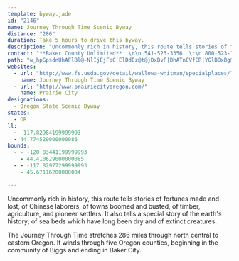```yaml
---
template: byway.jade
id: "2146"
name: Journey Through Time Scenic Byway
distance: "286"
duration: Take 5 hours to drive this byway.
description: "Uncommonly rich in history, this route tells stories of fortunes made and lost, of Chinese laborers, of towns boomed and busted, of timber, agriculture, and pioneer settlers. It also tells a special story of the earth's history."
contact: "**Baker County Unlimited**  \r\n 541-523-3356  \r\n 800-523-1235  \r\n [Send E-mail](mailto:info@visitbaker.com )  \r\n\r\n"
path: "w_hpGpsdnUhAFlBl@~NlIjEjFpC`ElDdEz@t@jDxBvF|BhATnCVfCR|YGlBOxBg@zAq@p@a@~A{ArB}C~@uB`HaT~@sAx@aAj@Y|A_@bCNx@b@lAhAjAhBhBbE`BlCt@hAlAx@fa@pPjCEp`@iG~AEvCf@ftHr{BhCbAfD|BzGfI~CtE`ElIdBlChAvA|AxAhD|BfJpDbAjAdAbCVpA^tDn@pDhAdBr@r@nAx@|KzFlA\\bBHrTgBhFuAnPkH|Dm@|BJtJfBnAJvEc@|BNtA`@|@d@rCxCbC`DnCpCdLnGhC~BbD|D|D~FbAjBhArBxAhEx@pCbBlId@lKIbD[fEyArMIlFNlChGbVl@dEn@tJLvG?~IYdBqAlEcCrG_EpHy@xBKvBVrDf@zArAjA~AZbDV~@\\X`@Hj@Hn@?vAmBfKy@`Dy@`BkFxHu@vBIfAF~BhE|KNx@B`AShA}BrD_@hAEpAJ`BpB`GNv@JjBElAUlAiN|W_DxE}DtEmBlBcEpFiAzBs@rBoAvDs@lDOnBK`S]lDcBrJ[`CYrEEzGJ~Cr@`JHlCI`DYrBe@dBcAtBqGzKo@bBo@nB_@pCSxBEnFDlIO~AiCpLIpAB`BThA`@dAzAlAjCTv@Px@d@h@r@^xAFz@UzLa@vBs@dAy@^cBNaGi@{ATYPm@r@cAzByDfQo@rBo@p@{ItEmBjAi@l@o@rAk@jC]`DsAnSo@`Gk@dDwArEiEzJgEpIgHzPs@lDKfCErG]xFOzAeBpGYnD?pBNlA^pAhArBlCtCn@jAn@fDKxD}@bGKbBIvJIdBYpAo@tAcBdBiB`@yCVcAXs@^s@p@k@fAy@`CkEtN_DlJiCdFsC`EsBzBmDfCaDbBeCfBcCfCgCrEuDfJkJ`TeLxXyBnHoAvFqD|X_A|D_CrHw@~Ci@rD[zEI~DoArgATzKRzEvLjkBjEzm@v@tNPlGCdFI`Du@tHs@lE_DbLy^roAmApCsKvP}BlFyAlFsCbR_A`FgA~DkAjCiAlBoI|LcCpFcFvVoAzEcAzBwH`NsAxC{@zBaAxDiElQsF~V{Hpb@i@xGe@|P_@`Fy@lEuMdf@s@lDgI|l@_@xF@jBLxB^rBdAxCh@~@pH|I|B~DdUhw@lArBfC~AhBR|EQr@JzBr@fBrAh@p@Xr@j@rB|AdKXz@dApB^^bBz@x@Pt@FxK_AXBdARfD`Bx@Lz@GvEgBpFl@lCy@t@KbAR^Vd@r@Rx@J~@Dl@AXId@}BtFQhAmCrWO~D@lC\\lHx@~BhAfAd@X|DvAnAhA^t@X`A|@xDZt@fBvBrFdBxClAv@JdAClAQdAc@dMcIlEcBfGy@xQeBnA?bALrCvAdC`DrCfG`DdGZ\\tHdD~@dA\\~@~BnQj@fCVf@~ArAfDtAh@z@^xAC`BOr@[v@c@d@s@^aHfB[Vw@z@kAjDYtBCvAFx@NdAdBpGNjA?rB[pB{GdPo@jCE~@D~BN~@r@tBt@fAh@j@bAp@xGfDlA^rAxA~@xAn@xAn@rC\\hFj@`QHdFExDUtBgA`FsC~J[`COrDDzG~AhXh@rDnArEhAzBxB~CdKnKr`@vc@tBxDbBbHfBxJfKni@b@tDTjGOhGoArMC~AT`Dv@jCh[tl@rCfGr@~CT~BBtC[tDaE~TgGl[cYt{Ac@nBuHhXWvAy@bIqClPu@rF}BtIeC|G}@~DUpBOlCF`J[tJNdCl@bD`@bDBhDi@xP?`BRlB`ArFFlB?jBcAdW_Bj^wE`m@s@dEy@rDsC|IoAvESzBK~CWxBe@hBuAvCi@xBMt@Ex@s@d`@q@lVJzFn@xGhAnFx@fClFrNpF|M~@dBvBdClG`D|EnBbCbBr@r@j@x@lC`I^r@hBzBbAp@lIdDbDt@bAGhAe@`E_EpAm@|A[hBEnPxAfALnAf@d@^lA~Ah@jAbBtFtAlBt@h@lE|A`ApA^xAjBfKlD|Hf@dC~BlPrCtITtBHlDNjCRjAbClH^~CHnBCxA_@`By@rAcGrFaEvC_B`@yCd@}@x@y@pAk@|Cc@rIcAlMmCjWEjDDtB^|Cv@lCrL~WrAxDxBbK|@lLHhKJ~EVpE^`Cj@~BfFbNrAlH`Fdb@x@`E^lAtA`CtAbBfC`BlBd@vIx@vC~@hC`B~AjBzNzSlBzDt@dClBzHvFhRh@zCbAfQZlBvBtFtQzTbGhFzFvChGhBlUdD|B|@bAl@bBlBr@fAhBdFtArEhAlBxAtBfIrH`BxB`B~CvAlDrBtDz@hAfUvRpNtJjCx@~Bd@~CLjGAfD^fFzAzCxAzCpBhBfBz^ld@vD`FhBjDnAfDt@hDjHhb@bAlFrArFdBhFx@bB|AbBhAh@hB`@~BRrAQbBu@xE_ErAs@|BY|Bk@`Ag@zBgDn@_BhAwB~B}BbAc@pJuBlAi@rFgDlBm@jAS`CDxC~@lGnF`GdD~A^bCFBvB^`Ex@zCnAjCrAtBdAfA|EjBfDPlCCvJVlDj@tAn@v@p@hBxBhBdDrAbEjC`Kx@dFXrFlAj\\z@fJv@lExAlGbAhDhApDnCfF~BlB`Dz@x@DbAEjQaDvAAhAJxAb@bBhAnBtB`N`QlB`B|CrAzNjDlCjBr@z@rClElNbWfA~Bn@nCXdFYtF}@tIAvFJlBXfBb@jBnA`DpExG~BbErClGvDdM|DvNdAdERnAN~ADvA?tAo@fLD~CNrAlBhK|CxO`AbDv@jBjApBdFhHdAfBn@dBl@tDH|AI~Di@zISxFAlBPjLKjDc@lD}AfI[~CwDda@eCfb@}@lHcCjPSdF?~e@HtARvAbA~EtDtNfBvHb@xCd@vAxAxCbBlBxAz@lCdAdc@nM|@d@x@x@j@v@dAzBp@~BP`CHrCBnKN|AX~Ah@fBn@`An@r@lBrArCxAjBvAf@l@jA~C|B~It@nBr@lAx@v@bAl@bB^bId@jHx@fJxBtJrDrFzAlD\\rBFzL_@rB?rDV`E`AxExBhAv@xBbB|BbCnA`BrDdG`FjKhAvBjAdBzAlAn@XhANjb@uBbDFfAPnDrAnAv@~IbGpN~IvBlCjCxEnG~NhBvDpHbLhBjDxAdDhFnOvA`CbBnBnAhAdAr@|Al@bEdAfEp@lI`AlD`A|@j@tBdBxb@xb@`LzLpCxEbBfEpAfExAnHl@jFxA`]NpFBnEM~A[`CcDfPwB`M{@fKmEvo@c@pFc@tIA`HNbJx@~PZfEHrEEhFFdB\\xDlD|VhArFvCfKf@`DfAnO~@bIfC~KbIdZ|ClNjY`bBze@h`CfAlHd@fHDjGkAzcBDpDRlF^fE^rCp@xDzE|PpWb~@dDhM|CtNjn@jdElB`KdQzt@fFnNbDrGhd@bw@fExExHfGjEbFhAxBdAdDbAhGNvC?fEgB`j@W`WFbOlAxa@KjDa@tDqLzp@u@fIOxG?fDX`HT`C|BhOrArKxAbXh@tGT`BnAvFvEjPh@jC`@rEFlA?rAgAp^iGdfBYfFIzE\\rLStMsApQc@~Ca@pAc@x@oAz@cEfBaAj@sBjBeA`E[lDPbUHvA|C|RNfA?~AEj@w@tCoCbMi@pEo@`HN~eBTlG\\~CXfAxBxGx@lDXrBTnDD~EKlIDxBrEbv@b@tEnBxMb@tFxBfv@b@hD|ErS~@pGlChWhBv`@fFpz@TlFH~DOtIqDzh@CdEf@ff@HzV}Bti@mA~TeAdI}A`HcHtRwAzFiAxGyDvXSxDAjt@Ide@TxFDrCAx]Dpv@Ez]Jf_ALhXZrD~@`EvA`EfFzKd@nA^vBN|DKnPMrC{@nJG~CLrArBnLbJpc@vAtHt@~GLpUMnD_BnW_A`Lo@hFsCrQS`BElC@bAv@lDlEhOn@lEXtDbCtp@vGjrB?hGS`HYpEc@xDy@hEaA~CsKbV_B~CeCvGgClMur@faEoApLaA`VeAdUc@rDe@vBeAhCyA|BwBlBeCfA}CXaW_@uBd@s@f@mAdBo@~BYlCiDlm@}Cdd@y@|E{HrW_@vDHrEvAbYIh\\g@xt@V|FlHfbATrELzCCxH_@jGSlB_BzH{Obm@}@fF_@lD_@rFEjF@bSEdA[hDq@rC_ApBuBzBuKzGiAnAyAtBe@pAy@xC}AzIqIlh@}@hHWjEIlEWniAQ~G_@xDc@lCoOts@O~A?nFRrC~@xGb@zFFtOLfCXzBhGtXf@rCNdBFhBAxBUpCm@xCcAzBcAbBqBfB{GxEsA`Bo@rBu@fH_@lGJ~BfChPVzC?lDUpD[lBi@fBw@`BkBjCq\\|YwBxB_ArAi@fAu@rB_@xBYlCOxDClLUpWCtOY|XAbGOxJm@xDy@nBs@hAq@t@gb@vVkAxA_@x@o@pCI`DhAnO?xCmA`TiCta@EdAHxCP~AfDhOlKje@p@`DZlCDxCBrKMhHKfByEv\\WdDArADjAh@`C|G|Qr@dCTjAt@vNL~GIhCiCp[oA`UyAfm@s@|HyBzN_@~CQlGKtw@[tEYzAcApDo@rA}CnD}HvEuEhEqMrJk@v@wBtEcGnOmClJgBlH{@xCw@~Au@fAiDrDiArBo@~By@nF}@rDk@xA{EfJeAxC_@nAqJ|k@}@zEyArEwEnLkAtDYvAY~Bo@nRMfBU`Cs@jDs@`CoC~HqNx_@sDhKcCfKcOdv@c@bBy@rBq@fAeZl]gLfS}CxD}GfHiChD]hA_@lBOxBM`HWrDsCjYcA~Ho@zC}B|HqFxPe@jAiBrCiBtA}B~@aDXyIa@{CEkALwH`CwDvB}@dAuClF_An@{Gp@iBKiDkAmAMoDGgBLuA`@uM|HqG`FsAx@cClAcAx@oA~BoC`GmA`E_@pBe@LsB`ByAp@sRnEiCx@}BvAgA~@qBlCqD`GeB~BeDrCoC`BiUrLwIlEcBl@cC^iCEgC_@gJuDcDeAwCYoCFsCv@wC~AsGtEuEdC{Ah@aDb@eQPyALwBf@{C|A}ThNyBfAcB^o@@mCOuL}D_Ca@qD[cECcRdA}C_@{As@m@e@cB_BsDgEiA_AoB{@qCW}HVcAEiBYmBw@q@a@iBwBqF{HoA{AmB_Bo@Wi@MoBSyL`@yCUyAW}C_BmFyFuAsBwCuFeLmQyFiKc@g@iAy@_@Ms@C{a@dBaEt@sC~@cE~@ua@?iCPiAr@QRw@dB}A~Em@lAeAlBoA`AyAPmAA_Dc@}CKsATmDrBmBr@iGfBc@^u@zAw@b@cAJaAUi@[}FaGcAYo@RgGzCqHpCcBD}Ek@o@DmHrAgBz@oAxAs@hBsBzG_AfCy@rA_Aj@_@?UWMe@E_ADuALqA`@uATkBFeAYgDy@aDyBmF_AqAmDaCwBaAyB]_B?s@Vo@l@mChFs@xBO|@Ar@Z`Is@~E[lAs@~@c@XcDz@aA|@}QpZiBxBm@h@u@b@uA`@}AP}z@m@aCK}Ey@qc@_L}Ci@}BDyBn@iBvAo@~@kCrGoFzFcE`CgDpA{I`F_F`BwARo@?o@UiAeAo@qAYoAUyEQ_AUs@o@kAeAgAo@_@sQsE_AEsAJkJlB_@Ps@`AoAtE_@x@cAvAiAr@iDvA}FxAiBNsAB}Bc@}D{BsBmCu@sAgAwBmDoIk@m@}@QmNdAiMxAaHPm[qEyCmA}A_@{JGsCDwCf@kAFmEAmCQsCs@oAe@kLmFmCaAoAK}BFqCbAqJlFkBTyAMy@YcBeAmHuG{EsCuNuHsAk@{AF}@b@y@n@e@~@gCnIe@bAcArAyAdAcATeBAgXsDmG_AkLgAgGDsBt@aEdD}DlCoC~@o@@yAMy@UgCkBiAmBsH{QkBmD{AsA_Ac@sAUcBDwBn@aLvEoA`A_CtEi@v@wDdCiAXoAJiA@s@McCcAeA{AaAgCGq@}@uDmB_Hu@mDoAmD}@gAk@e@wB}@oD}@qI}@sBEwBVoCtAsA~AqDrFcG`KwFrIiA~Cu@lEEfDM~AYfBiAhEIn@GnCMlBu@jCs@tAkHdMgIzOcBfCoD`EcAtAo@xAaL``@o@tC]zEu@xDMlAkArOwAbLe@dBi@xAsB`EuBxBgF~C}CxAoPbJ}BvA_AfAo@~AW~@oIt`@c@dBo@pAmBfCyM~JeC|BiAbBcArB_CbHiApAsAl@iCR}B[iDMwDq@_NyAu@?eNlBwEv@oA^iAl@aAr@gAjA{FfIc@fA[zAMdAOzQKfCYlC_@vCqDjTGx@IrDHnPItCYxB}C`MKjBDn@^bCB~@Ix@Yh@}@b@cADcCIiFuAmIsAiAEsARaKdE}@Ru@KwAu@eDeCgBcAkAM}CDgC^uBr@mBdBs@x@u@tAo@|BmBhNS~CHnBJv@f@fBxDfK|Tpc@hOjYPp@VfB?x@OlAa@pAsChFq@fAyAxA}DbDaBr@kBXyBFuZv@eAOmEsBsKiC_Bk@wMmLs@a@sAWk@AsAPcQfEyBxAcAfAsDbFy@|BsCnMy@dCqMjVqCdDoCzDi@vAcCtJu@xDShC?rADbAXlB~@tCxJzWdFbOdLpZ|AfChCjCfBjA~VhNbBtAnAlBf@hAj@rB`DxT^pECfCUlB_ApDqAtBuAdAsC~@kLfAgEp@}DrAoDnB}DjDwCfD_BdCoO`^cAdC[fB?xCJpCvChQzAzPBXOx@O^u@r@i@`@i@NwCLgCEcLLeElBeGpDcBt@y@n@y@|@]t@q@`CkEb\\YhDHjBr@rErB|IbClK~@xC|A`DpPzYv@tBN`ACz@OvA_BbIC|@BpAbE~X~ApI`DnInBfCXx@~BzEl@|AzBfHvAlDr@fAdAjAvJzHfAfAPVf@`BN~A?~@Gj@y@zCsFlPe@`CUlE?rAJdBX~Bh@xBxE|OjDrI`MjVpHzRtAzCfAjB~CfDx@l@fFpBbGfApC~@hAj@rBtBdAfB|@bCd@fBbCzKdBlE|@zAxBjCfKnKhArBb@dAR`AN|A?nAO|COz@iAfCq@|@yEzDeAfBc@hAi@nBcBlNk@`D{DzPk@fBi@jAs@dAoBhBmP`IkBjAmAdAo@z@uAjCs@dC_@nCO~CD`Db@fDp@vCf@dAbGnKtItRxDfJx@zAdLbOxJ`Q|@jBbAnCrAjKrDdJ`@hBRfCB~BMlC_B~T[vG]lW_@~Ci@vCcAlD[hB]lDExA?lBDvAr@fFd@pB|@zBx@vAlHzHlAfC^jBRtAtB|YXrBd@jCjEbQXdBDvC?vBo@tQCzCBxBj@fFn@fH?zCO|Ce@zFqIfr@m@nFKpBUzEGxIRzHXrFlAbK|E|QxCrGzIhP`AxBr@dC\\dD?fBCfAeAlMO`E@fD\\pEr@vD^pAjAxCdIpL~ArClAvC~@zDb@dC~@zHlHtu@hD|SRlDUnXc@nNYrBc@rBu@xBuAlCy@lA}AjB}GfG{DfEsKzOiAxAmAhAsB|@oARsQr@gEl@_GxBuG~DoCfAiANo@C{I_By@EiCb@gA^eBfAiCxBaC~AcE~A{RlFcBl@iQvM}g@n\\yM|HkRdKaClB}CzCkB~BiP|TsCbCmFvBwZxJqGdAiEFgDSyCe@kZaFmDkAsEoBmBq@oB_@wEM{QXiALw@VeBdAmAfAiFxHcBtA_A^mAXaFf@eM|@cJCmESaINiALaC`@iDjAoE`C}CdCmC~CoBzC}Oj]eCtEmBxCgJjLwAzBkCnFaWln@oJzTaAnFc@dEu@fL_KffCo@jMi@nDu@dDm@lBeAxCs@tAuBxCgDzC}g@j^gHdEyDxA}Cd@qEDoSY}DTwEjA}[~IsDt@}PdBqKd@cWxBgDz@yDvAcEdCsB`BaF~EiWj]wE|GqHpIiC|AaFbCqJzD_QtLmFlEqL`J_[nO_i@d\\gFvBo]tJk`@pPiF~C}@p@{FzCyHdGwF`GiDlEyb@`o@cDfEaCfCyCfC}BfDu@pBm@tD{Brp@q@bKaAlKmA~HsBfJcCjIcD~IyBlF]pAo@vDU|EIpp@[nV}Czv@e@hIi@dEwDpQ?hNfUBrKTfEbAxE^dHzAr@An@Qn@m@x@WrBX~A[x@e@rCS|QcExESfFDrADjAR`FxBxAXn@B`Eq@h@F|FjCbARz@GpHyAx@CrCV`D_@j@Sl@m@bC_E`@Yb@?vEp@xB@lCPtC~@vCKrBSvEWbBJtTfCfBJpAEfCgAhB_@rPQjSL`Ds@vDmAd@D^ZnBxDpAjBJr@O^e@LyAYm@DmBvAa@~@If@@`@VrA~ApEb@fBNz@DhBC`A[~AcDxG_@xAc@hDEbADx@Rr@dA`CJx@AzDHvBd@`Bh@p@bC~AbBlCZt@LdAEp@Qz@eAxDk@v@q@tAG|@Df@lE`Fn@pAr@tC@jAOxBHp@\\L^Kn@kE@{@Gw@YuACeAHsAhB_Fr@iAt@k@r@Kn@@hA\\vBdAz@LdH[bHh@x@b@n@fA\\pAD`HhAvQn@rElFnLfDxEFx@AjDTr@jExBdAtAbAxBZdBRxB@fCPpAVz@pBrDbCnI`@~@lFpEr@lA`JjVpCpDnAbAlBnAdBn@jP|@\\J~@l@h@n@fBvIj@fEJnGRjAb@hAbDxEdB|AnHzCpA~@bKzJbCpCxFzHbAd@xAL~D@|@d@h@l@h@jBNzARbATr@b@p@n@b@bWjLrA~@pL`LdAvBXjA|AzPhGzVh@|CzB|c@ZxBXrAlKr[l@rCB|AIfA_@dBaDtIeAxDSlBExBHlBn@zDH|A?rBg@rAeFbI}@rBUhAMzAR`MTrFl@hCrDxJXzANpBXfGCpA_@lCKnATpBp@xBRxAb@|Id@bA`C`CP^D\\KnDi@~C[l@gCdCu@lAW`Dq@pD@xARxAbBtFPtABhAUx@gBlDa@xAW`COdDq@fEMlBHxBb@tD?jAOdBi@xDcCvIc@vCe@tFWdBkCfKs@tA}CpEy@bCwBjJWfDDtAh@jFD`A_AfIErATlIOvAgArB_@~AEnBL|B?r@G`@e@xAOfA]~FqBlJY`@gBxAYx@QdAC~@Hx@b@dC@f@KdAmBbFeAxAsApAs@jAIj@An@NrBx@`F^~DMdAo@xA_@zAy@~EEfAt@tXRnD^hE?rARzBZxADr@AfAmB`JIpCKx@c@f@sB~AsAlB{B|D}DhI]lAD~@Lr@j@vAr@fAb@lA~AfJj@rBl@fA|C~Dn@lAXpADlAYrIAxBNlCt@lEB`Ay@zJOlAmFpLYn@_@dB?`Bt@xEKr@iAlEs@~EErB@hIE|AXhAn@x@bCxAr@bAX~@hA`Jz@fMt@hEPtI?rGC~B_AhQSfME`G?da@NhExBzSTdF?zCeBvWs@rH_@fCaIv]iAlDwEtLa@fBSjBE`CFfBhAvIh@lFBfC_@zCiAlFsDlOs@tDUdCIzCNpFfBpSN~@p@xB~@lBtEnFhBfDr@bENfC?~AOlD{Er]OxD?fGKfEq@pE_E|N_@rB_@zCEjCF`Br@lFvBxLZ`DBtCIbAYxCeB|Mi@pB_@r@g@h@_CnA_AlAyB~AqFlB_BdAmAbBc@x@YbA[lC?fDN`B|@bFj@tEDpALfa@PxClAbKBlDY~BWdAu@fBqHxMeAhCe@~BIdDD`Cb@vCt@rCfCvHv@pAzAx@bEfAnAf@n@h@x@`AvI|MrAnD\\zAPjBHvDI~KLfC`AlKbAf\\RvCXlCbCzNXxBDxAIdByBpIOhBD`ARlAn@pAzHhLxAdDhAtDzAfI`B`S`@rBfAtCh@~@f@l@fBxA~Aj@fBL~Eg@hBEbAXf@^^j@d@nBH|ADnKHdFb@zAZl@^\\|@Xp@EjB}@tAoArAq@~@G|@L~@p@r@r@^x@Z~AHrBi@tH?jAHfAn@pChAhDRpBGdBQl@Of@cAdAy@ZeJvA{BxAcAxA_@x@c@~ASfB_@fFk@nNMzDRlDr@pDhChHj@fE\\jGNzAh@vClD`Lj@~CFfAC`Be@~B}@xAoDnDw@dB[~AMrB\\xDfIhUz@rCb@~CBxAObDOv@sCvJYvAcAtQBfJm@tGK`C@pBDl@Nd@`AlBNl@D|@IrAoAlDUzANpE]fC?`EOjB?r@D~@|AzLxAfGHx@?rCR`Bf@dBp@r@xCv@rCxApHfCt@@r@RTTL`@J`AEh@o@`EO`C@fB^jAb@d@lAv@f@n@fBfG^jCX`Eh@xCZrALrA?xFUlCYrAmBfESlAAdBSp@e@x@cCrCgAl@oCx@o@v@cAhBoAlAcEbCmAz@cC~C_@~@UlA?rA^pBDzA_@jA}B`B}Gb@sBC_BVYTi@jAYpAOrB_@lAcAdAiClBiAd@yCXc@XYf@Kp@OrCWlA_@p@k@l@c@L}BDu@^c@p@[|AaCvYBpB^~C|DbONnGHtMcAbg@_@tLO~C_B|KOtC?vCJlBRlAxClKlDfRrB|IJx@D|BQzD_ApLS|EEtCHva@G`Ga@xEqCpPe@dEOtFD`Er@pHz@hE|@lCpElJd@pA^~AhBxOB~@o@xCcApByJzJ{N|O_TvZi@xAYfB?xALvB?x@W~@eAzAYv@e@zB_@b@g@Fe@KyAs@_@KUDSPMXA^HzACp@oAfGe@TYCSQwBwCkBcBYw@e@mBs@sAiBw@aBE_D~@YEuAaA_@MgACiH|AwCRsGs@eD?a@Ro@r@WF[IcA_By@_@mH}@_A_@sB{AiBDkEw@e@e@c@sBeAaBcEoIy@mAy@w@aDyByAs@gJgAUSI_@?i@x@uBEm@Ye@y@I_@XwApDOj@Ad@Jr@b@hAD\\Cd@QZOH]CKGUk@m@aGE_BDgGOsB]sAg@q@{Co@mDqBaIgDeD{Bi@W_BMmBRiBrAuKlMiBfB_UjWsClBwUtKelCxoA}CrA}r@zWeAx@iE`GcA`AiBlAyBjAcDjCeG`B}DnCiFbBaDhC_APsADeBKuFdBqJd@u@SuBeAm@e@iB_CiCAg@_A{@kAy@m@iAe@s@KuLDoAG_BYcz@uWgBu@yAeA_CwCkGcJchAkbBwJoNgIkMaH{JcByCo@sAo@gDS_BEaBBuBNeEnA{UH}BXwa@GgJOyCQaCs@sFmA_Gu@cCyAcEcFgLiAuDcDoQ{BuVUiB_AqEu@sBsCuF{ByCaRuPcCyA}Cu@iAQiA?aCXcIjBcDd@sD@sBQyL{AmIgBkGeByS{HcC_@iACoABcDl@}f@lNiCRoAEsCk@mAg@_Ai@oBgBs@u@u@qAmQm[u@kAi@m@}@o@eB{@{\\uLaC_@uCSwECyE|@}En@aGVeGWcDYuCAaFr@kIrD{@RgG|@{MtAqAR{BdA_A~@wBxDs@z@{o@~n@sCfCmCrAyCx@yDXwoHp@oB^cBn@qBpAqB`Bo]`]}F`FcClAsCj@iAFcfBMe`@rBsWt@uBVsBl@{bBzv@}WnMaCdBcBfBoAdBaOjVcFrHwDtEcVnXeHlG}KzH}DjBkJlD{KlC}Cd@wFl@{_@dAsDRiEl@qCj@sGnBwBx@gH|DiFxDgIbIgd@bn@qL~OcE`FaGzFwG`FcF~C_NfGgHxB{GrAyHv@kKRsVDiv@OaDJuB^mBx@iBpAmBrB{s@jaAqDrFu[dc@eDvDyBvAkDdA}CRqmCZ}BNyB`@yAj@}C`Bit@ra@mDpBiB~AiAlAsAdCmBfFcKvZmBlEu@rAyBzBcBdAaCv@uAR}AJ_SF{Y?sBSaOmFka@aPwDe@iTo@mBFoAT}DdBql@pc@}CrBeBp@cB^}CRme@d@imAz@ib@aAmBQcCs@cAe@_DsCsjA}wAwCqDyE{EqGgFkJuG}`BkhAwX{SmE{Aej@aM{CuAqIyF}@e@uBm@ytAuTwG_BgCmAyCwBck@qm@aBsBaAmBaF{MsB_EaNk[_Nkc@iB_G}BmGyBoF}Tsg@cHcQc@s@wCeCkAw@mBo@oKyAaBe@{DaBcCcB_A_AuAyA}CqEgAeC{@eCi@sBm@uCgNi`As@aEsAwFuAuDiAgC}AgCyAqBoBuBgA_A_FkCaEmAmDq@sDSgGD}C`@gFbBs|@f`@kMdGoMfFyEdAmEf@qCXyEJe^?cV]kp@oBqLm@gUiEwCUkC@aEl@wCvA_H~DqExBgE`ByGr@_XjBqK^oB^wEfBeBpAaEtE}`Ah{A}C~DcAz@sCfBcEbBmDz@mADyF~@yA^iAZgDvAyC~AkItGcXvXwB`B}A|@kCx@cD^gFMuJeAiCI}BBeC^sC~@kBlAiCdC}EnGkIrNcIhMmB`E_BfEmErPeA`Cy@tAqB|ByFlD{IlEuAz@}AvAs@x@uBnDoLbXiCdFaB~BeCtCqEdGuC`EmAxBuBrGi@rCcAvHs@fKo@xEo@zC_ArCmB~DgItLiAjBcAzBwIfUoA|CkGxMiAfD_@~Am@zFcCfb@YdCq@vCiBtD}AdBwIlF}@z@_BvCyCtHcAxAsArA_E~CqAnAo@bAe@z@mG~NcBzEUlAwBnOc@pBk@|AsDrFyAjCa@rAa@xBOrBC~Cl@x^^rDtAhGf@|CJ~B?nBUlCg@~ByIvVmCdKiAhCaBpBg@ZmBr@y@JcB?}GSwAJkAXyBjAiAnAkFdIo@x@gBjAuBn@mXlEiA\\sAl@yCxCqA~@uAl@}D^_BZiCvAmAzAo@vAc@lBo@fDaIzi@s@~Ce@pAiBfB}A|@kB`@"
websites: 
  - url: "http://www.fs.usda.gov/detail/wallowa-whitman/specialplaces/?cid=stelprdb5226794"
    name: Journey Through Time Scenic Byway
  - url: "http://www.prairiecityoregon.com/"
    name: Prairie City
designations: 
  - Oregon State Scenic Byway
states: 
  - OR
ll: 
  - -117.82984199999993
  - 44.774529000000086
bounds: 
  - - -120.83441199999993
    - 44.410629000000085
  - - -117.82977299999993
    - 45.67116200000004

---
```


Uncommonly rich in history, this route tells stories of fortunes made and lost, of Chinese laborers, of towns boomed and busted, of timber, agriculture, and pioneer settlers. It also tells a special story of the earth's history; of sea beds which have long been dry and of extinct creatures.

The Journey Through Time stretches 286 miles through north central to eastern Oregon. It winds through five Oregon counties, beginning in the community of Biggs and ending in Baker City.

